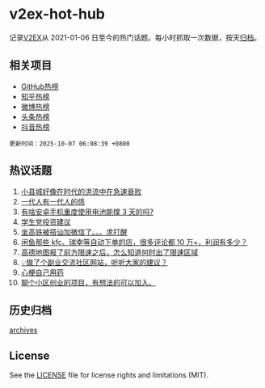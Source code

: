# v2ex-hot-hub

 记录[V2EX](https://www.v2ex.com/)从 2021-01-06 日至今的热门话题。每小时抓取一次数据，按天[归档](archives)。
 
 ## 相关项目

- [GitHub热榜](https://github.com/snaildev/github-hot-hub)
- [知乎热榜](https://github.com/snaildev/zhihu-hot-hub)
- [微博热榜](https://github.com/snaildev/weibo-hot-hub)
- [头条热榜](https://github.com/snaildev/toutiao-hot-hub)
- [抖音热榜](https://github.com/snaildev/douyin-hot-hub)


 `更新时间：2025-10-07 06:08:39 +0800`

## 热议话题

1. [小县城好像在时代的洪流中在急速衰败](https://www.v2ex.com/t/1163479)
1. [一代人有一代人的债](https://www.v2ex.com/t/1163533)
1. [有啥安卓手机重度使用电池能撑 3 天的吗?](https://www.v2ex.com/t/1163475)
1. [学生党投资建议](https://www.v2ex.com/t/1163510)
1. [坐高铁被搭讪加微信了。。。求打醒](https://www.v2ex.com/t/1163485)
1. [闲鱼那些 kfc、瑞幸等自动下单的店，很多评论都 10 万+，利润有多少？](https://www.v2ex.com/t/1163477)
1. [高德地图报了前方限速之后，怎么知道何时出了限速区域](https://www.v2ex.com/t/1163541)
1. [💡做了个副业交流社区网站，听听大家的建议？](https://www.v2ex.com/t/1163476)
1. [心梗自己用药](https://www.v2ex.com/t/1163542)
1. [聊个小区创业的项目，有想法的可以加入。](https://www.v2ex.com/t/1163494)

## 历史归档

[archives](archives)

## License

See the [LICENSE](LICENSE) file for license rights and limitations (MIT).
